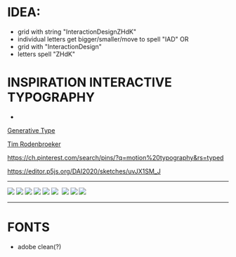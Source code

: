 # IDEA:
- grid with string "InteractionDesignZHdK"
- individual letters get bigger/smaller/move to spell "IAD"
OR
- grid with "InteractionDesign"
- letters spell "ZHdK"




# INSPIRATION INTERACTIVE TYPOGRAPHY

-

[Generative Type](https://generativetype.com/)

[Tim Rodenbroeker](https://128kb.timrodenbroeker.de/grid/)

https://ch.pinterest.com/search/pins/?q=motion%20typography&rs=typed

https://editor.p5js.org/DAI2020/sketches/uvJX1SM_J

___

![](https://i.pinimg.com/originals/77/7d/86/777d8642dd45ea391816f15aec16c240.gif)
![](https://i.pinimg.com/originals/13/0f/a9/130fa94d31c07f1630249f7f3aba713a.gif)
![](https://i.pinimg.com/originals/b4/74/f7/b474f79edec0d66de3a3756fa323b192.gif)
![](https://i.pinimg.com/originals/1b/f9/f2/1bf9f227085beefe2cb1316d9a55ee24.gif)
![](https://i.pinimg.com/originals/14/f9/45/14f945d3be697c4f3fcea0e2f4a0c34a.gif)
![](https://i.pinimg.com/originals/29/2b/2d/292b2dfca447d0ee46a2430e5092b1dd.gif)
![]()
![](https://i.pinimg.com/originals/95/60/61/9560616fd74a62e08792be9934d39f9e.gif)
![](https://i.pinimg.com/originals/fb/e1/28/fbe12808a5a72e4ad98b515f503bdae6.gif)
![](https://i.pinimg.com/originals/0f/8d/ca/0f8dca1c31265337c2cd92760b86bd90.gif)

___

# FONTS
- adobe clean(?)
